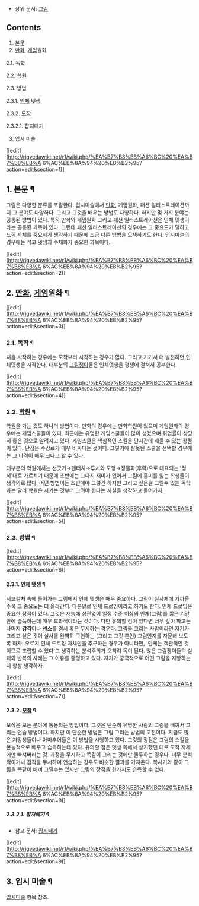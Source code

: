   * 상위 문서: [그림](%EA%B7%B8%EB%A6%BC.md)  

## Contents

    

1. 본문 
2. [만화](%EB%A7%8C%ED%99%94.md), [게임](%EA%B2%8C%EC%9E%84.md)원화 
    

2.1. 독학

2.2. [학원](%ED%95%99%EC%9B%90.md)

2.3. 방법

    

2.3.1. [인체](%EC%9D%B8%EC%B2%B4.md) 뎃생

2.3.2. [모작](%EB%AA%A8%EC%9E%91.md)

    

2.3.2.1. 잡지떼기

3. 입시 미술 

[[edit](http://rigvedawiki.net/r1/wiki.php/%EA%B7%B8%EB%A6%BC%20%EA%B7%B8%EB%A
6%AC%EB%8A%94%20%EB%B2%95?action=edit&section=1)]

## 1. 본문 ¶

그림은 다양한 분류를 포괄한다. 입시미술에서 [만화](%EB%A7%8C%ED%99%94.md), 게임원화, 패션 일러스트레이션까지 그
분야도 다양하다. 그리고 그것을 배우는 방법도 다양하다. 하지만 몇 가지 분야는 공통된 방법이 있다. 특히 만화와 게임원화 그리고 패션
일러스트레이션은 인체 뎃생이라는 공통된 과목이 있다. 그런데 패션 일러스트레이션의 경우에는 그 중요도가 덜하고 느낌 자체를 중요하게 생각하기
때문에 조금 다른 방법을 모색하기도 한다. 입시미술의 경우에는 석고 뎃생과 수체화가 중요한 과목이다.

  

[[edit](http://rigvedawiki.net/r1/wiki.php/%EA%B7%B8%EB%A6%BC%20%EA%B7%B8%EB%A
6%AC%EB%8A%94%20%EB%B2%95?action=edit&section=2)]

## 2. [만화](%EB%A7%8C%ED%99%94.md), [게임](%EA%B2%8C%EC%9E%84.md)원화 ¶

[[edit](http://rigvedawiki.net/r1/wiki.php/%EA%B7%B8%EB%A6%BC%20%EA%B7%B8%EB%A
6%AC%EB%8A%94%20%EB%B2%95?action=edit&section=3)]

### 2.1. 독학 ¶

처음 시작하는 경우에는 모작부터 시작하는 경우가 많다. 그리고 거기서 더 발전하면 인체뎃생을 시작한다. 대부분의
[그림쟁이](%EA%B7%B8%EB%A6%BC%EC%9F%81%EC%9D%B4.md)들은 인체뎃생을 평생에 걸쳐서 공부한다.

  

[[edit](http://rigvedawiki.net/r1/wiki.php/%EA%B7%B8%EB%A6%BC%20%EA%B7%B8%EB%A
6%AC%EB%8A%94%20%EB%B2%95?action=edit&section=4)]

### 2.2. [학원](%ED%95%99%EC%9B%90.md) ¶

학원을 가는 것도 하나의 방법이다. 만화의 경우에는 만화학원이 있으며 게임원화의 경우에는 게임스쿨들이 있다. 최근에는 유명한 게임스쿨들이
많이 생겼으며 취업률이 상당히 좋은 것으로 알려지고 있다. 게임스쿨은 핵심적인 스킬을 단시간에 배울 수 있는 장점이 있다. 단점은 수강료가
매우 비싸다는 것이다. 그렇기에 잘못된 스쿨을 선택할 경우에는 그 타격이 매우 크다고 할 수 있다.

  

대부분의 학원에서는 선긋기→펜터치→투시와 도형→정물화(후략)으로 대표되는 '정석'대로 가르치기 때문에 초반에는 그다지 재미가 없어서 그림에
흥미를 잃는 학생들이 생각외로 많다. 어떤 방법이든 초반에야 그렇긴 하지만 그리고 싶은걸 그릴수 있는 독학과는 달리 학원은 시키는 것부터
그려야 한다는 사실을 생각하고 들어가자.

  

[[edit](http://rigvedawiki.net/r1/wiki.php/%EA%B7%B8%EB%A6%BC%20%EA%B7%B8%EB%A
6%AC%EB%8A%94%20%EB%B2%95?action=edit&section=5)]

### 2.3. 방법 ¶

[[edit](http://rigvedawiki.net/r1/wiki.php/%EA%B7%B8%EB%A6%BC%20%EA%B7%B8%EB%A
6%AC%EB%8A%94%20%EB%B2%95?action=edit&section=6)]

#### 2.3.1. [인체](%EC%9D%B8%EC%B2%B4.md) 뎃생 ¶

서브컬처 속에 들어가는 그림에서 인체 뎃생은 매우 중요하다. 그림이 실사체에 가까울수록 그 중요도는 더 올라간다. 다른말로 인체 드로잉이라고
하기도 한다. 인체 드로잉은 중요한 장점이 있다. 그것은 재능에 상관없이 일정 수준 이상의 인체(그림)를 짧은 기간안에 습득하는데 매우
효과적이라는 것이다. 다만 유의할 점이 있다면 너무 깊이 파고든 나머지 **감각**이나 **센스**를 경시 혹은 무시하는 경우다. 그림을
그리는 사람이라면 자기가 그리고 싶은 것이 실사를 완벽히 구현하는 (그리고 그것 뿐인) 그림인지를 자문해 보도록 하자. 오로지 인체 드로잉
자체만을 추구하는 경우가 아니라면, '인체는 객관적인 것이므로 조립할 수 있다'고 생각하는 분석주의가 오히려 독이 된다. 많은 그림쟁이들의
실패와 반복의 사례는 그 이유를 증명하고 있다. 자기가 궁극적으로 어떤 그림을 지향하는지 항상 생각하자.

[[edit](http://rigvedawiki.net/r1/wiki.php/%EA%B7%B8%EB%A6%BC%20%EA%B7%B8%EB%A
6%AC%EB%8A%94%20%EB%B2%95?action=edit&section=7)]

#### 2.3.2. [모작](%EB%AA%A8%EC%9E%91.md) ¶

모작은 모든 분야에 통용되는 방법이다. 그것은 단순히 유명한 사람의 그림을 배껴서 그리는 연습 방법이다. 하지만 이 단순한 방법은 그림
그리는 방법의 고전이다. 지금도 많은 지망생들이나 아마추어들은 이 방법을 시행하고 있다. 그것의 장점은 그림의 스킬을 본능적으로 배우고
습득하는데 있다. 유의할 점은 뎃생 쪽에서 상기했던 대로 모작 자체에만 빠져버리는 것. 과정을 무시하고 똑같이 그리는 것에만 몰두하는
경우다. 너무 분석적이거나 감각을 무시하며 연습하는 경우도 비슷한 결과를 가져온다. 복사기와 같이 그림을 똑같이 배껴 그릴수는 있지만 그림의
장점을 한가지도 습득할 수 없다.

  

[[edit](http://rigvedawiki.net/r1/wiki.php/%EA%B7%B8%EB%A6%BC%20%EA%B7%B8%EB%A
6%AC%EB%8A%94%20%EB%B2%95?action=edit&section=8)]

##### 2.3.2.1. 잡지떼기 ¶

  

  * 참고 문서: [잡지떼기](%EC%9E%A1%EC%A7%80%EB%96%BC%EA%B8%B0.md)  

[[edit](http://rigvedawiki.net/r1/wiki.php/%EA%B7%B8%EB%A6%BC%20%EA%B7%B8%EB%A
6%AC%EB%8A%94%20%EB%B2%95?action=edit&section=9)]

## 3. 입시 미술 ¶

  

[입시미술](%EC%9E%85%EC%8B%9C%EB%AF%B8%EC%88%A0.md) 항목 참조.

